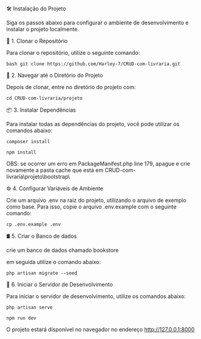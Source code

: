 🛠 Instalação do Projeto

Siga os passos abaixo para configurar o ambiente de desenvolvimento e instalar o projeto localmente.

🔄 1. Clonar o Repositório

Para clonar o repositório, utilize o seguinte comando:


```bash git clone https://github.com/Harley-7/CRUD-com-livraria.git```


📂 2. Navegar até o Diretório do Projeto

Depois de clonar, entre no diretório do projeto com:


```cd CRUD-com-livraria/projeto```


📦 3. Instalar Dependências

Para instalar todas as dependências do projeto, você pode utilizar os comandos abaixo:


```composer install```

```npm install```


OBS: se ocorrer um erro em PackageManifest.php line 179, apague e crie novamente a pasta cache que está em CRUD-com-livraria\projeto\bootstrap\


⚙️ 4. Configurar Variáveis de Ambiente

Crie um arquivo .env na raiz do projeto, utilizando o arquivo de exemplo como base. Para isso, copie o arquivo .env.example com o seguinte comando:


```cp .env.example .env```


🛢 5. Criar o Banco de dados

crie um banco de dados chamado bookstore

em seguida utilize o comando abaixo:


```php artisan migrate --seed``` 


🚀 6. Iniciar o Servidor de Desenvolvimento

Para iniciar o servidor de desenvolvimento, utilize os comandos abaixo:


```php artisan serve```

```npm run dev```


O projeto estará disponível no navegador no endereço http://127.0.0.1:8000

